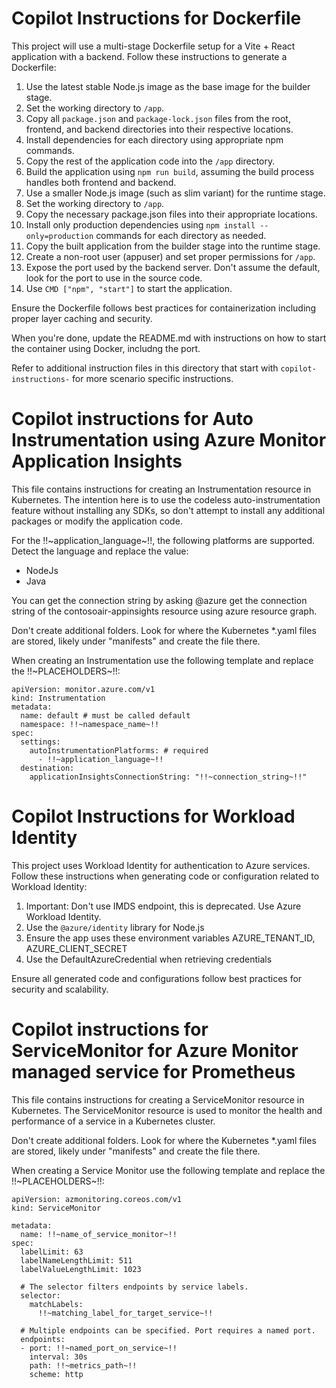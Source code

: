 # Copilot Instructions for Dockerfile

This project will use a multi-stage Dockerfile setup for a Vite + React application with a backend. Follow these instructions to generate a Dockerfile:

1. Use the latest stable Node.js image as the base image for the builder stage.
2. Set the working directory to `/app`.
3. Copy all `package.json` and `package-lock.json` files from the root, frontend, and backend directories into their respective locations.
4. Install dependencies for each directory using appropriate npm commands.
5. Copy the rest of the application code into the `/app` directory.
6. Build the application using `npm run build`, assuming the build process handles both frontend and backend.
7. Use a smaller Node.js image (such as slim variant) for the runtime stage.
8. Set the working directory to `/app`.
9. Copy the necessary package.json files into their appropriate locations.
10. Install only production dependencies using `npm install --only=production` commands for each directory as needed.
11. Copy the built application from the builder stage into the runtime stage.
12. Create a non-root user (appuser) and set proper permissions for `/app`.
13. Expose the port used by the backend server. Don't assume the default, look for the port to use in the source code.
14. Use `CMD ["npm", "start"]` to start the application.

Ensure the Dockerfile follows best practices for containerization including proper layer caching and security.

When you're done, update the README.md with instructions on how to start the container using Docker, includng the port.

Refer to additional instruction files in this directory that start with `copilot-instructions-` for more scenario specific instructions.

# Copilot instructions for Auto Instrumentation using Azure Monitor Application Insights

This file contains instructions for creating an Instrumentation resource in Kubernetes. The intention here is to use the codeless auto-instrumentation feature without installing any SDKs, so don't attempt to install any additional packages or modify the application code.


For the !!~application_language~!!, the following platforms are supported. Detect the language and replace the value:
- NodeJs
- Java

You can get the connection string by asking @azure get the connection string of the contosoair-appinsights resource using azure resource graph.

Don't create additional folders. Look for where the Kubernetes *.yaml files are stored, likely under "manifests" and create the file there.

When creating an Instrumentation use the following template and replace the !!~PLACEHOLDERS~!!:

```
apiVersion: monitor.azure.com/v1
kind: Instrumentation
metadata:
  name: default # must be called default
  namespace: !!~namespace_name~!!
spec:
  settings:
    autoInstrumentationPlatforms: # required
      - !!~application_language~!!
  destination: 
    applicationInsightsConnectionString: "!!~connection_string~!!"
```

# Copilot Instructions for Workload Identity

This project uses Workload Identity for authentication to Azure services. Follow these instructions when generating code or configuration related to Workload Identity:

1. Important: Don't use IMDS endpoint, this is deprecated. Use Azure Workload Identity.
2. Use the `@azure/identity` library for Node.js
3. Ensure the app uses these environment variables AZURE_TENANT_ID, AZURE_CLIENT_SECRET
4. Use the DefaultAzureCredential when retrieving credentials

Ensure all generated code and configurations follow best practices for security and scalability.

# Copilot instructions for ServiceMonitor for Azure Monitor managed service for Prometheus

This file contains instructions for creating a ServiceMonitor resource in Kubernetes. The ServiceMonitor resource is used to monitor the health and performance of a service in a Kubernetes cluster.

Don't create additional folders. Look for where the Kubernetes *.yaml files are stored, likely under "manifests" and create the file there.

When creating a Service Monitor use the following template and replace the !!~PLACEHOLDERS~!!:

```
apiVersion: azmonitoring.coreos.com/v1
kind: ServiceMonitor

metadata:
  name: !!~name_of_service_monitor~!!
spec:
  labelLimit: 63
  labelNameLengthLimit: 511
  labelValueLengthLimit: 1023

  # The selector filters endpoints by service labels.
  selector:
    matchLabels:
      !!~matching_label_for_target_service~!!

  # Multiple endpoints can be specified. Port requires a named port.
  endpoints:
  - port: !!~named_port_on_service~!!
    interval: 30s
    path: !!~metrics_path~!!
    scheme: http
```